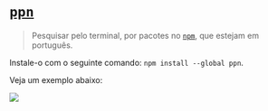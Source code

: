 # [`ppn`](https://www.npmjs.com/package/ppn)

> Pesquisar pelo terminal, por pacotes no [`npm`](https://www.npmjs.com/), que estejam em português.

Instale-o com o seguinte comando: `npm install --global ppn`.

Veja um exemplo abaixo:

![](https://raw.githubusercontent.com/theuves/ppn/master/screenshot.png)
